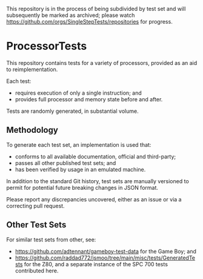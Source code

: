 This repository is in the process of being subdivided by test set and will subsequently be marked as archived; please watch https://github.com/orgs/SingleStepTests/repositories for progress.

# ProcessorTests

This repository contains tests for a variety of processors, provided as an aid to reimplementation.

Each test:
* requires execution of only a single instruction; and
* provides full processor and memory state before and after.

Tests are randomly generated, in substantial volume.

## Methodology

To generate each test set, an implementation is used that:
* conforms to all available documentation, official and third-party;
* passes all other published test sets; and
* has been verified by usage in an emulated machine.

In addition to the standard Git history, test sets are manually versioned to permit for potential future breaking changes in JSON format.

Please report any discrepancies uncovered, either as an issue or via a correcting pull request.

## Other Test Sets

For similar test sets from other, see:
* https://github.com/adtennant/gameboy-test-data for the Game Boy; and
* https://github.com/raddad772/jsmoo/tree/main/misc/tests/GeneratedTests for the Z80, and a separate instance of the SPC 700 tests contributed here.
